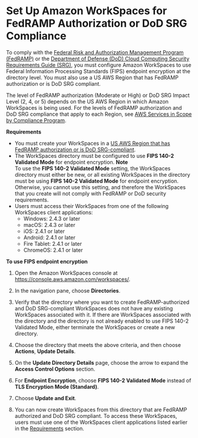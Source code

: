# Set Up Amazon WorkSpaces for FedRAMP Authorization or DoD SRG Compliance<a name="fips-encryption"></a>

To comply with the [Federal Risk and Authorization Management Program \(FedRAMP\)](https://aws.amazon.com/compliance/fedramp/) or the [Department of Defense \(DoD\) Cloud Computing Security Requirements Guide \(SRG\)](https://aws.amazon.com/compliance/dod/), you must configure Amazon WorkSpaces to use Federal Information Processing Standards \(FIPS\) endpoint encryption at the directory level\. You must also use a US AWS Region that has FedRAMP authorization or is DoD SRG compliant\.

The level of FedRAMP authorization \(Moderate or High\) or DoD SRG Impact Level \(2, 4, or 5\) depends on the US AWS Region in which Amazon WorkSpaces is being used\. For the levels of FedRAMP authorization and DoD SRG compliance that apply to each Region, see [AWS Services in Scope by Compliance Program](https://aws.amazon.com/compliance/services-in-scope/)\.

**Requirements**
+ You must create your WorkSpaces in a [US AWS Region that has FedRAMP authorization or is DoD SRG\-compliant](https://aws.amazon.com/compliance/services-in-scope/)\.
+ The WorkSpaces directory must be configured to use **FIPS 140\-2 Validated Mode** for endpoint encryption\.
**Note**  
To use the **FIPS 140\-2 Validated Mode** setting, the WorkSpaces directory must either be new, or all existing WorkSpaces in the directory must be using **FIPS 140\-2 Validated Mode** for endpoint encryption\. Otherwise, you cannot use this setting, and therefore the WorkSpaces that you create will not comply with FedRAMP or DoD security requirements\.
+ Users must access their WorkSpaces from one of the following WorkSpaces client applications:
  + Windows: 2\.4\.3 or later
  + macOS: 2\.4\.3 or later
  + iOS: 2\.4\.1 or later
  + Android: 2\.4\.1 or later
  + Fire Tablet: 2\.4\.1 or later
  + ChromeOS: 2\.4\.1 or later

**To use FIPS endpoint encryption**

1. Open the Amazon WorkSpaces console at [https://console\.aws\.amazon\.com/workspaces/](https://console.aws.amazon.com/workspaces/)\.

1. In the navigation pane, choose **Directories**\.

1. Verify that the directory where you want to create FedRAMP\-authorized and DoD SRG\-compliant WorkSpaces does not have any existing WorkSpaces associated with it\. If there are WorkSpaces associated with the directory and the directory is not already enabled to use FIPS 140\-2 Validated Mode, either terminate the WorkSpaces or create a new directory\.

1. Choose the directory that meets the above criteria, and then choose **Actions**, **Update Details**\.

1. On the **Update Directory Details** page, choose the arrow to expand the **Access Control Options** section\.

1. For **Endpoint Encryption**, choose **FIPS 140\-2 Validated Mode** instead of **TLS Encryption Mode \(Standard\)**\.

1. Choose **Update and Exit**\.

1. You can now create WorkSpaces from this directory that are FedRAMP authorized and DoD SRG compliant\. To access these WorkSpaces, users must use one of the WorkSpaces client applications listed earlier in the [Requirements](#fedramp-requirements) section\.